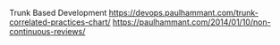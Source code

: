 Trunk Based Development
https://devops.paulhammant.com/trunk-correlated-practices-chart/
https://paulhammant.com/2014/01/10/non-continuous-reviews/
